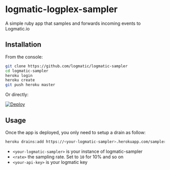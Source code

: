 # logmatic-logplex-sampler
A simple ruby app that samples and forwards incoming events to Logmatic.io

## Installation
From the console:
```sh
git clone https://github.com/logmatic/logmatic-sampler
cd logmatic-sampler
heroku login
heroku create
git push heroku master
```

Or directly:

[![Deploy](https://www.herokucdn.com/deploy/button.svg)](https://heroku.com/deploy?template=https://github.com/logmatic/logmatic-sampler)

## Usage
Once the app is deployed, you only need to setup a drain as follow:

```sh
heroku drains:add https://<your-logmatic-sampler>.herokuapp.com/sampler/<rate>/<your-api-key>
```

 * `<your-logmatic-sampler>` is your instance of logmatic-sampler
 * `<rate>` the sampling rate. Set to `10` for  10% and so on
 * `<your-api-key>` is your logmatic key
 

